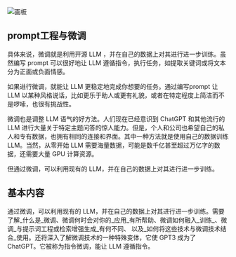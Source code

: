 ![画板](https://cdn.nlark.com/yuque/0/2025/jpeg/2639475/1736306525480-4ecf2a38-a23d-424a-b509-ec7af562a037.jpeg)

## prompt工程与微调
具体来说，微调就是利用开源 LLM ，并在自己的数据上对其进行进一步训练。虽然编写 prompt 可以很好地让 LLM 遵循指令，执行任务，如提取关键词或将文本分为正面或负面情感。

如果进行微调，就能让 LLM 更稳定地完成你想要的任务。通过编写prompt 让 LLM 以某种风格说话，比如更乐于助人或更有礼貌，或者在特定程度上简洁而不是啰嗦，也很有挑战性。

微调也是调整 LLM 语气的好方法。人们现在已经意识到 ChatGPT 和其他流行的 LLM 进行大量关于特定主题问答的惊人能力。但是，个人和公司也希望自己的私人和专有数据，也拥有相同的连接和界面。其中一种方法就是使用自己的数据训练 LLM。当然，从零开始 LLM 需要海量数据，可能是数千亿甚至超过万亿字的数据，还需要大量 GPU 计算资源。

但通过微调，可以利用现有的 LLM，并在自己的数据上对其进行进一步训练。

##  基本内容
通过微调，可以利用现有的 LLM，并在自己的数据上对其进行进一步训练。需要了解_什么是_微调、微调何时会对你的_应用_有所帮助、微调如何融入_训练_、微调_与提示词工程或检索增强生成_有何不同、 以及_如何将这些技术与微调技术结合_使用。还将深入了解微调技术的一种特殊变体，它使 GPT3 成为了 ChatGPT。它被称为指令微调，能让 LLM 遵循指令。

